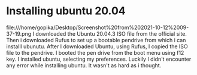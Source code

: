 # Installing ubuntu 20.04
file:///home/gopika/Desktop/Screenshot%20from%202021-10-12%2009-37-19.png
I downloaded the Ubuntu 20.04.3 ISO file from the official site.
Then i downloaded Rufus to set up a bootable pendrive from which i can installl ubunutu.
After I downloaded Ubuntu, using Rufus, I copied the ISO file to the pendrive.
I booted the pen drive from the boot menu using f12 key.
I installed ubuntu, selecting my preferences.
Luckily I didn't encounter any error while installing ubuntu.
It wasn't as hard as i thought.
